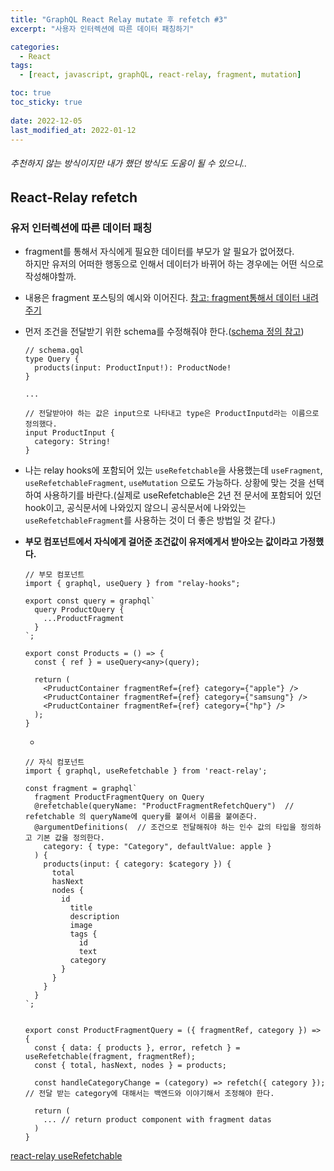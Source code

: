 ```yaml
---
title: "GraphQL React Relay mutate 후 refetch #3"
excerpt: "사용자 인터렉션에 따른 데이터 패칭하기"

categories:
  - React
tags:
  - [react, javascript, graphQL, react-relay, fragment, mutation]

toc: true
toc_sticky: true
 
date: 2022-12-05
last_modified_at: 2022-01-12
---
```


###### 추천하지 않는 방식이지만 내가 했던 방식도 도움이 될 수 있으니..

## React-Relay refetch

### 유저 인터렉션에 따른 데이터 패칭
- fragment를 통해서 자식에게 필요한 데이터를 부모가 알 필요가 없어졌다.    
  하지만 유저의 어떠한 행동으로 인해서 데이터가 바뀌어 하는 경우에는 어떤 식으로 작성해야할까.
- 내용은 fragment 포스팅의 예시와 이어진다.
  [참고: fragment통해서 데이터 내려주기](https://sunmerrr.github.io/react/graphQL-relay-2/#react-relay-fregment)
- 먼저 조건을 전달받기 위한 schema를 수정해줘야 한다.([schema 정의 참고](https://sunmerrr.github.io/react/graphQL-relay-1/#1-schema-%EC%A0%95%EC%9D%98))
  ```tsx
  // schema.gql
  type Query {
    products(input: ProductInput!): ProductNode!
  } 

  ...

  // 전달받아야 하는 값은 input으로 나타내고 type은 ProductInputd라는 이름으로 정의했다.
  input ProductInput {
    category: String!
  }
  ```

- 나는 relay hooks에 포함되어 있는 `useRefetchable`을 사용했는데 `useFragment`, `useRefetchableFragment`, `useMutation` 으로도 가능하다. 상황에 맞는 것을 선택하여 사용하기를 바란다.(실제로 useRefetchable은 2년 전 문서에 포함되어 있던 hook이고, 공식문서에 나와있지 않으니 공식문서에 나와있는 `useRefetchableFragment`를 사용하는 것이 더 좋은 방법일 것 같다.)
- **부모 컴포넌트에서 자식에게 걸어준 조건값이 유저에게서 받아오는 값이라고 가정했다.**
  ```tsx
  // 부모 컴포넌트
  import { graphql, useQuery } from "relay-hooks";

  export const query = graphql`
    query ProductQuery {
      ...ProductFragment
    }
  `;

  export const Products = () => {
    const { ref } = useQuery<any>(query);

    return (
      <PruductContainer fragmentRef={ref} category={"apple"} />
      <PruductContainer fragmentRef={ref} category={"samsung"} />
      <PruductContainer fragmentRef={ref} category={"hp"} />
    );
  }
  ```

  - 
  ```tsx
  // 자식 컴포넌트
  import { graphql, useRefetchable } from 'react-relay';

  const fragment = graphql`
    fragment ProductFragmentQuery on Query
    @refetchable(queryName: "ProductFragmentRefetchQuery")  // refetchable 의 queryName에 query를 붙여서 이름을 붙여준다.
    @argumentDefinitions(  // 조건으로 전달해줘야 하는 인수 값의 타입을 정의하고 기본 값을 정의한다.
      category: { type: "Category", defaultValue: apple }
    ) {
      products(input: { category: $category }) {
        total
        hasNext
        nodes {
          id
            title
            description
            image
            tags {
              id
              text
            category
          }
        }
      }
    }
  `;
  

  export const ProductFragmentQuery = ({ fragmentRef, category }) => {
    const { data: { products }, error, refetch } = useRefetchable(fragment, fragmentRef);
    const { total, hasNext, nodes } = products;

    const handleCategoryChange = (category) => refetch({ category }); // 전달 받는 category에 대해서는 백엔드와 이야기해서 조정해야 한다.

    return (
      ... // return product component with fragment datas
    )
  }
  ```
[react-relay useRefetchable](https://github.com/relay-tools/relay-hooks/blob/master/docs/useRefetchable.md) 
